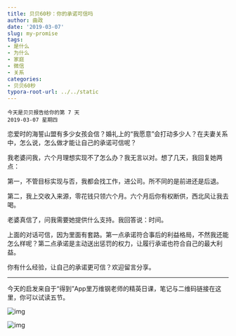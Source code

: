 ```yaml
---
title: 贝贝60秒：你的承诺可信吗
author: 曲政
date: '2019-03-07'
slug: my-promise
tags:
- 是什么
- 为什么
- 家庭
- 微信
- 关系
categories:
- 贝贝60秒
typora-root-url: ../../static
---
```


```
今天是贝贝报告给你的第 7 天   
2019-03-07 星期四
```

恋爱时的海誓山盟有多少女孩会信？婚礼上的“我愿意”会打动多少人？在夫妻关系中，怎么说，怎么做才能让自己的承诺可信呢？

我老婆问我，六个月理想实现不了怎么办？我无言以对。想了几天，我回复她两点：

第一，不管目标实现与否，我都会找工作，进公司。所不同的是前进还是后退。

第二，我上交收入来源，零花钱只领六个月。六个月后你有权断供，西北风让我去喝。

老婆真信了，问我需要她提供什么支持。我回答说：时间。

上面的对话可信，因为里面有套路。第一点承诺符合事后的利益格局，不然我还能怎么样呢？第二点承诺是主动送出惩罚的权力，让履行承诺也符合自己的最大利益。

你有什么经验，让自己的承诺更可信？欢迎留言分享。

------

今天的启发来自于“得到”App里万维钢老师的精英日课，笔记与二维码链接在这里，你可以试读五节。

![img](/images/2019-03-07-%E8%B4%9D%E8%B4%9D60%E7%A7%92%EF%BC%9A%E4%BD%A0%E7%9A%84%E6%89%BF%E8%AF%BA%E5%8F%AF%E4%BF%A1%E5%90%97/640-20191230131035501.jpeg)

![img](/images/2019-03-07-%E8%B4%9D%E8%B4%9D60%E7%A7%92%EF%BC%9A%E4%BD%A0%E7%9A%84%E6%89%BF%E8%AF%BA%E5%8F%AF%E4%BF%A1%E5%90%97/640-20191230131250526.jpeg)
